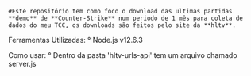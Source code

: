 	#Este repositório tem como foco o download das ultimas partidas **demo** de **Counter-Strike** num periodo de 1 mês para coleta de dados do meu TCC, os downloads são feitos pelo site da **hltv**.

Ferramentas Utilizadas:
	° Node.js v12.6.3


Como usar:
	° Dentro da pasta 'hltv-urls-api' tem um arquivo chamado server.js
